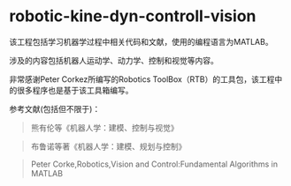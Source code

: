 # robotic-kine-dyn-controll-vision
该工程包括学习机器学过程中相关代码和文献，使用的编程语言为MATLAB。

涉及的内容包括机器人运动学、动力学、控制和视觉等内容。

非常感谢Peter Corkez所编写的Robotics ToolBox（RTB）的工具包，该工程中的很多程序也是基于该工具箱编写。

参考文献(包括但不限于)：
>熊有伦等《机器人学：建模、控制与视觉》

>布鲁诺等著《机器人学：建模、规划与控制》

>Peter Corke,Robotics,Vision and Control:Fundamental Algorithms in MATLAB
